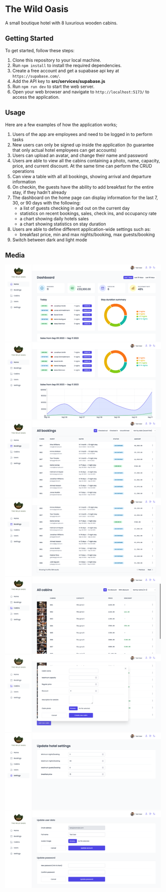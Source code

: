 # The Wild Oasis

A small boutique hotel with 8 luxurious wooden cabins.

## Getting Started

To get started, follow these steps:

1. Clone this repository to your local machine.
2. Run `npm install` to install the required dependencies.
3. Create a free account and get a supabase api key at `https://supabase.com/`.
4. Add the API key to **src/services/supabase.js**
5. Run `npm run dev` to start the web server.
6. Open your web browser and navigate to `http://localhost:5173/` to access the application.

## Usage

Here are a few examples of how the application works;

1. Users of the app are employees and need to be logged in to perform tasks
2. New users can only be signed up inside the application (to guarantee that only actual hotel employees can get accounts)
3. Users can upload an avatar, and change their name and password
4. Users are able to view all the cabins containing a photo, name, capacity, price, and current discount. At the same time can perform the CRUD operations
5. Can view a table with all all bookings, showing arrival and departure information
6. On checkin, the guests have the ability to add breakfast for the entire stay, if they hadn't already
7. The dashboard on the home page can display information for the last 7, 30, or 90 days with the following:
   - a list of guests checking in and out on the current day
   - statistics on recent bookings, sales, check ins, and occupancy rate
   - a chart showing daily hotels sales
   - a chart showing statistics on stay duration
8. Users are able to define different application-wide settings such as:
   - breakfast price, min and max nights/booking, max guests/booking
9. Switch between dark and light mode

## Media

![Timeline](/public/dashboard-1.png)
![Timeline](/public/dashboard-2.png)
![Timeline](/public/bookings.png)
![Timeline](/public/bookings-pagination.png)
![Timeline](/public/cabins.png)
![Timeline](/public/cabins-add.png)
![Timeline](/public/settings.png)
![Timeline](/public/update-user.png)
